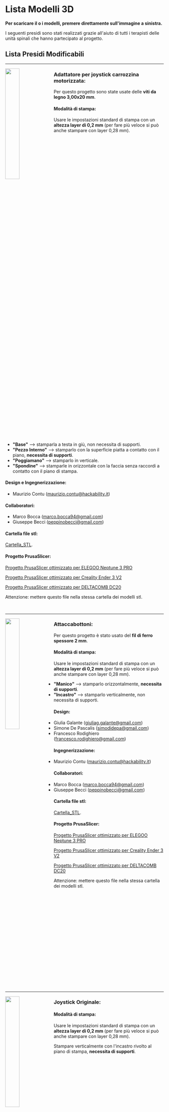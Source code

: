 
# Lista Modelli 3D

**Per scaricare il o i modelli, premere direttamente sull'immagine a sinistra.**

I seguenti presidi sono stati realizzati grazie all'aiuto di tutti i terapisti delle unità spinali che hanno partecipato al progetto.

## Lista Presidi Modificabili

---


[<img align="left" src="anteprime_presidi/adattatore_joystick.png" width="30%">][file_adattatore_joystick] 


### Adattatore per joystick carrozzina motorizzata:

Per questo progetto sono state usate delle **viti da legno 3,00x20 mm**.

#### Modalità di stampa:

Usare le impostazioni standard di stampa con un **altezza layer di 0,2 mm** (per fare più veloce si può anche stampare con layer 0,28 mm).

<br clear="left"/>

- **"Base"** --> stamparla a testa in giù, non necessita di supporti.
- **"Pezzo Interno"** --> stamparlo con la superficie piatta a contatto con il piano, **necessita di supporti**.
- **"Poggiamano"** --> stamparlo in verticale.
- **"Spondine"** --> stamparle in orizzontale con la faccia senza raccordi a contatto con il piano di stampa.

#### Design e Ingegnerizzazione:

- Maurizio Contu  (maurizio.contu@hackability.it)

#### Collaboratori:

- Marco Bocca (marco.bocca94@gmail.com)
- Giuseppe Becci (peppinobecci@gmail.com)

#### Cartella file stl:

[Cartella_STL](experimental/Adattatore_Joystick/stl).

#### Progetto PrusaSlicer:

[Progetto PrusaSlicer ottimizzato per ELEGOO Neptune 3 PRO](https://github.com/HackabilityNPO/Tech4Inclusion/raw/main/Presidi/experimental/Adattatore_Joystick/progetto_prusaslicer/adattatore_joystick-elegoo_neptune-3_pro.3mf)

[Progetto PrusaSlicer ottimizzato per Creality Ender 3 V2](https://github.com/HackabilityNPO/Tech4Inclusion/raw/main/Presidi/experimental/Adattatore_Joystick/progetto_prusaslicer/adattatore_joystick-creality_ender3-V2.3mf)

[Progetto PrusaSlicer ottimizzato per DELTACOMB DC20](https://github.com/HackabilityNPO/Tech4Inclusion/raw/main/Presidi/experimental/Adattatore_Joystick/progetto_prusaslicer/adattatore_joystick-deltacomb_DC20.3mf)

Attenzione: mettere questo file nella stessa cartella dei modelli stl.

<br clear="left"/>

---

[<img align="left" src="anteprime_presidi/attaccabottoni.png" width="30%">][file_aattaccabottoni] 
### Attaccabottoni:

Per questo progetto è stato usato del **fil di ferro spessore 2 mm**.

#### Modalità di stampa:

Usare le impostazioni standard di stampa con un **altezza layer di 0,2 mm** (per fare più veloce si può anche stampare con layer 0,28 mm).

- **"Manico"** --> stamparlo orizzontalmente, **necessita di supporti**.
- **"Incastro"** --> stamparlo verticalmente, non necessita di supporti.

#### Design:

- Giulia Galante  (giuliag.galante@gmail.com)
- Simone De Pascalis (simodidepa@gmail.com)
- Francesco Rodighiero (francesco.rodighiero@gmail.com)

#### Ingegnerizzazione:

- Maurizio Contu (maurizio.contu@hackability.it)

#### Collaboratori:

- Marco Bocca (marco.bocca94@gmail.com)
- Giuseppe Becci (peppinobecci@gmail.com)

#### Cartella file stl:

[Cartella_STL](experimental/Attaccabottoni/stl).

#### Progetto PrusaSlicer:

[Progetto PrusaSlicer ottimizzato per ELEGOO Neptune 3 PRO](https://github.com/HackabilityNPO/Tech4Inclusion/raw/main/Presidi/experimental/Attaccabottoni/progetto_prusaslicer/attaccabottoni-elegoo_neptune-3_pro.3mf)

[Progetto PrusaSlicer ottimizzato per Creality Ender 3 V2](https://github.com/HackabilityNPO/Tech4Inclusion/raw/main/Presidi/experimental/Attaccabottoni/progetto_prusaslicer/attaccabottoni-creality_ender3-V2.3mf)

[Progetto PrusaSlicer ottimizzato per DELTACOMB DC20](https://github.com/HackabilityNPO/Tech4Inclusion/raw/main/Presidi/experimental/Attaccabottoni/progetto_prusaslicer/attaccabottoni-deltacomb_DC20.3mf)

Attenzione: mettere questo file nella stessa cartella dei modelli stl.

<br clear="left"/>

---

[<img align="left" src="anteprime_presidi/joystick_originale.png" width="30%">][file_joystick_originale] 
### Joystick Originale:

#### Modalità di stampa:

Usare le impostazioni standard di stampa con un **altezza layer di 0,2 mm** (per fare più veloce si può anche stampare con layer 0,28 mm).

Stampare verticalmente con l'incastro rivolto al piano di stampa, **necessita di supporti**.

<br clear="left"/>

#### Design e Ingegnerizzazione:

- Maurizio Contu  (maurizio.contu@hackability.it)

#### Collaboratori:

- Marco Bocca (marco.bocca94@gmail.com)
- Giuseppe Becci (peppinobecci@gmail.com)

#### Cartella file stl:

[Cartella_STL](experimental/Joystick_originale/stl).

#### Progetto PrusaSlicer:

[Progetto PrusaSlicer ottimizzato per ELEGOO Neptune 3 PRO](https://github.com/HackabilityNPO/Tech4Inclusion/raw/main/Presidi/experimental/Joystick_originale/progetto_prusaslicer/joystick-elegoo_neptune-3_pro.3mf)

[Progetto PrusaSlicer ottimizzato per Creality Ender 3 V2](https://github.com/HackabilityNPO/Tech4Inclusion/raw/main/Presidi/experimental/Joystick_originale/progetto_prusaslicer/joystick-creality_ender3-V2.3mf)

[Progetto PrusaSlicer ottimizzato per DELTACOMB DC20](https://github.com/HackabilityNPO/Tech4Inclusion/raw/main/Presidi/experimental/Joystick_originale/progetto_prusaslicer/joystick-deltacomb_DC20.3mf)

Attenzione: mettere questo file nella stessa cartella dei modelli stl.

<br clear="left"/>

---

[<img align="left" src="anteprime_presidi/joystick_sfera.png" width="30%">][file_joystick_sfera] 
### Joystick Sfera:

#### Modalità di stampa:

Usare le impostazioni standard di stampa con un **altezza layer di 0,2 mm** (per fare più veloce si può anche stampare con layer 0,28 mm).

Stampare verticalmente con l'incastro rivolto al piano di stampa, il modello è ottimizzato per essere stampato **senza supporti**.

<br clear="left"/>

#### Design e Ingegnerizzazione:

- Maurizio Contu  (maurizio.contu@hackability.it)

#### Collaboratori:

- Marco Bocca (marco.bocca94@gmail.com)
- Giuseppe Becci (peppinobecci@gmail.com)

#### Cartella file stl:

[Cartella_STL](experimental/Joystick_Sfera/stl).

#### Progetto PrusaSlicer:

[Progetto PrusaSlicer ottimizzato per ELEGOO Neptune 3 PRO](https://github.com/HackabilityNPO/Tech4Inclusion/raw/main/Presidi/experimental/Joystick_Sfera/progetto_prusaslicer/joystick_sfera-elegoo_neptune-3_pro.3mf)

[Progetto PrusaSlicer ottimizzato per Creality Ender 3 V2](https://github.com/HackabilityNPO/Tech4Inclusion/raw/main/Presidi/experimental/Joystick_Sfera/progetto_prusaslicer/joystick_sfera-creality_ender3-V2.3mf)

[Progetto PrusaSlicer ottimizzato per DELTACOMB DC20](https://github.com/HackabilityNPO/Tech4Inclusion/raw/main/Presidi/experimental/Joystick_Sfera/progetto_prusaslicer/joystick_sfera-deltacomb_DC20.3mf)

Attenzione: mettere questo file nella stessa cartella dei modelli stl.

<br clear="left"/>

---

[<img align="left" src="anteprime_presidi/joystick_ver2.png" width="30%">][file_joystick_ver2] 
### Joystick Versione 2:

#### Modalità di stampa:

Usare le impostazioni standard di stampa con un **altezza layer di 0,2 mm** (per fare più veloce si può anche stampare con layer 0,28 mm).

Stampare verticalmente con l'incastro rivolto al piano di stampa, il modello è ottimizzato per essere stampato **senza supporti**.

<br clear="left"/>

#### Design e Ingegnerizzazione:

- Maurizio Contu  (maurizio.contu@hackability.it)

#### Collaboratori:

- Marco Bocca (marco.bocca94@gmail.com)
- Giuseppe Becci (peppinobecci@gmail.com)

#### Cartella file stl:

[Cartella_STL](experimental/Joystick_Ver2/stl).

#### Progetto PrusaSlicer:

[Progetto PrusaSlicer ottimizzato per ELEGOO Neptune 3 PRO](https://github.com/HackabilityNPO/Tech4Inclusion/raw/main/Presidi/experimental/Joystick_Ver2/progetto_prusaslicer/joystick_ver2-elegoo_neptune-3_pro.3mf)

[Progetto PrusaSlicer ottimizzato per Creality Ender 3 V2](https://github.com/HackabilityNPO/Tech4Inclusion/raw/main/Presidi/experimental/Joystick_Ver2/progetto_prusaslicer/joystick_ver2-creality_ender3-V2.3mf)

[Progetto PrusaSlicer ottimizzato per DELTACOMB DC20](https://github.com/HackabilityNPO/Tech4Inclusion/raw/main/Presidi/experimental/Joystick_Ver2/progetto_prusaslicer/joystick_ver2-deltacomb_DC20.3mf)

Attenzione: mettere questo file nella stessa cartella dei modelli stl.

<br clear="left"/>

---

[<img align="left" src="anteprime_presidi/portaspazzola.png" width="30%">][file_portaspazzola] 
### Portaspazzola:

#### Modalità di stampa:

Usare le impostazioni standard di stampa con un **altezza layer di 0,2 mm** (per fare più veloce si può anche stampare con layer 0,28 mm).

- **"Manico"** --> stamparlo orizzontalmente, **necessita di supporti ovunque**.
- **"Portaspazzola"** --> stamparlo con la pinza per la spazzola orientata verticalmente,  **necessita di supporti solo dal piano di stampa**.

<br clear="left"/>

#### Design:

- Giulia Galante  (giuliag.galante@gmail.com)
- Simone De Pascalis (simodidepa@gmail.com)
- Francesco Rodighiero (francesco.rodighiero@gmail.com)

#### Ingegnerizzazione:

- Maurizio Contu (maurizio.contu@hackability.it)

#### Collaboratori:

- Marco Bocca (marco.bocca94@gmail.com)
- Giuseppe Becci (peppinobecci@gmail.com)

#### Cartella file stl:

[Cartella_STL](experimental/Portaspazzola/stl).

#### Progetto PrusaSlicer:

[Progetto PrusaSlicer ottimizzato per ELEGOO Neptune 3 PRO](https://github.com/HackabilityNPO/Tech4Inclusion/raw/main/Presidi/experimental/Portaspazzola/progetto_prusaslicer/portaspazzola-elegoo_neptune-3_pro.3mf)

[Progetto PrusaSlicer ottimizzato per Creality Ender 3 V2](https://github.com/HackabilityNPO/Tech4Inclusion/raw/main/Presidi/experimental/Portaspazzola/progetto_prusaslicer/portaspazzola-creality_ender3-V2.3mf)

[Progetto PrusaSlicer ottimizzato per DELTACOMB DC20](https://github.com/HackabilityNPO/Tech4Inclusion/raw/main/Presidi/experimental/Portaspazzola/progetto_prusaslicer/portaspazzola-deltacomb_DC20.3mf)

Attenzione: mettere questo file nella stessa cartella dei modelli stl.

<br clear="left"/>

---

[<img align="left" src="anteprime_presidi/presidio_dito.png" width="30%">][file_presidio_dito] 
### Presidio Dito:

#### Modalità di stampa:

Usare le impostazioni standard di stampa con un **altezza layer di 0,2 mm** e **100% Riempimento**.

**Stampare orizzontalmente**, il modello **necessita di supporti generati solo dal piano di stampa**.

<br clear="left"/>

#### Design e Ingegnerizzazione:

- Maurizio Contu  (maurizio.contu@hackability.it)

#### Collaboratori:

- Marco Bocca (marco.bocca94@gmail.com)
- Giuseppe Becci (peppinobecci@gmail.com)

#### Cartella file stl:

[Cartella_STL](experimental/Presidio_Dito/stl).

#### Progetto PrusaSlicer:

[Progetto PrusaSlicer ottimizzato per ELEGOO Neptune 3 PRO](https://github.com/HackabilityNPO/Tech4Inclusion/raw/main/Presidi/experimental/Presidio_Dito/progetto_prusaslicer/presidio_dito-elegoo_neptune-3_pro.3mf)

[Progetto PrusaSlicer ottimizzato per Creality Ender 3 V2]https://github.com/HackabilityNPO/Tech4Inclusion/raw/main/Presidi/(experimental/Presidio_Dito/progetto_prusaslicer/presidio_dito-creality_ender3-V2.3mf)

[Progetto PrusaSlicer ottimizzato per DELTACOMB DC20](https://github.com/HackabilityNPO/Tech4Inclusion/raw/main/Presidi/experimental/Presidio_Dito/progetto_prusaslicer/presidio_dito-deltacomb_DC20.3mf)

Attenzione: mettere questo file nella stessa cartella dei modelli stl.

<br clear="left"/>

---

[<img align="left" src="anteprime_presidi/presidio_falange.png" width="30%">][file_presidio_falange]
### Presidio Falange:

#### Modalità di stampa:

Usare le impostazioni standard di stampa con un **altezza layer di 0,2 mm** e **100% Riempimento**.

**Stampare verticalmente con la punta rivolta verso il basso** a contatto con il piano di stampa, **necessita di supporti generati solo dal piano di stampa**.

<br clear="left"/>

#### Design e Ingegnerizzazione:

- Maurizio Contu  (maurizio.contu@hackability.it)

#### Collaboratori:

- Marco Bocca (marco.bocca94@gmail.com)
- Giuseppe Becci (peppinobecci@gmail.com)

#### Cartella file stl:

[Cartella_STL](experimental/Presidio_Falange/stl).

#### Progetto PrusaSlicer:

[Progetto PrusaSlicer ottimizzato per ELEGOO Neptune 3 PRO](https://github.com/HackabilityNPO/Tech4Inclusion/raw/main/Presidi/experimental/Presidio_Falange/progetto_prusaslicer/presidio_falange-elegoo_neptune-3_pro.3mf)

[Progetto PrusaSlicer ottimizzato per Creality Ender 3 V2](https://github.com/HackabilityNPO/Tech4Inclusion/raw/main/Presidi/experimental/Presidio_Falange/progetto_prusaslicer/presidio_falange-creality_ender3-V2.3mf)

[Progetto PrusaSlicer ottimizzato per DELTACOMB DC20](https://github.com/HackabilityNPO/Tech4Inclusion/raw/main/Presidi/experimental/Presidio_Falange/progetto_prusaslicer/presidio_falange-deltacomb_DC20.3mf)

Attenzione: mettere questo file nella stessa cartella dei modelli stl.

<br clear="left"/>

---

[<img align="left" src="anteprime_presidi/prolunga_freni.png" width="30%">][file_prolunga_freni] 
### Prolunga Freni:

#### Modalità di stampa:

Usare le impostazioni standard di stampa con un **altezza layer di 0,2 mm** (per fare più veloce si può anche stampare con layer 0,28 mm), aumentando solo il **numero di perimetri a 4** e un **Riempimento al 15% o 20%**.

**Stampare orizzontalmente** con la superficie a contatto col piano di stampa, il modello è ottimizzato per essere stampato **senza supporti**..

<br clear="left"/>

#### Design e Ingegnerizzazione:

- Maurizio Contu  (maurizio.contu@hackability.it)

#### Collaboratori:

- Marco Bocca (marco.bocca94@gmail.com)
- Giuseppe Becci (peppinobecci@gmail.com)

#### Cartella file stl:

[Cartella_STL](experimental/Prolunga_Freni/stl).

#### Progetto PrusaSlicer:

[Progetto PrusaSlicer ottimizzato per ELEGOO Neptune 3 PRO](https://github.com/HackabilityNPO/Tech4Inclusion/raw/main/Presidi/experimental/Prolunga_Freni/progetto_prusaslicer/prolunga_freni-elegoo_neptune-3_pro.3mf)

[Progetto PrusaSlicer ottimizzato per Creality Ender 3 V2](https://github.com/HackabilityNPO/Tech4Inclusion/raw/main/Presidi/experimental/Prolunga_Freni/progetto_prusaslicer/prolunga_freni-creality_ender3-V2.3mf)

[Progetto PrusaSlicer ottimizzato per DELTACOMB DC20](https://github.com/HackabilityNPO/Tech4Inclusion/raw/main/Presidi/experimental/Prolunga_Freni/progetto_prusaslicer/prolunga_freni-deltacomb_DC20.3mf)

Attenzione: mettere questo file nella stessa cartella dei modelli stl.

<br clear="left"/>

---

[file_adattatore_joystick]: https://github.com/HackabilityNPO/Tech4Inclusion/raw/main/Presidi/presidi_ingegnerizzati/Adattatore_Joystick_rev_1.4.f3d
[file_aattaccabottoni]: https://github.com/HackabilityNPO/Tech4Inclusion/raw/main/Presidi/presidi_ingegnerizzati/Attaccabottoni_rev_1.0.f3d
[file_joystick_originale]: https://github.com/HackabilityNPO/Tech4Inclusion/raw/main/Presidi/presidi_ingegnerizzati/Joystick_originale.f3d
[file_joystick_sfera]: https://github.com/HackabilityNPO/Tech4Inclusion/raw/main/Presidi/presidi_ingegnerizzati/Joystick_sfera_rev_1.0.f3d
[file_portaspazzola]: https://github.com/HackabilityNPO/Tech4Inclusion/raw/main/Presidi/presidi_ingegnerizzati/Portaspazzola_rev_1.0.f3d
[file_presidio_dito]: https://github.com/HackabilityNPO/Tech4Inclusion/raw/main/Presidi/presidi_ingegnerizzati/Presidio_dito_ver_1.1.f3d
[file_prolunga_freni]: https://github.com/HackabilityNPO/Tech4Inclusion/raw/main/Presidi/presidi_ingegnerizzati/Prolunga_freni_rev_1.1.f3d
[file_presidio_falange]: https://github.com/HackabilityNPO/Tech4Inclusion/raw/main/Presidi/presidi_ingegnerizzati/Presidio_falange_rev_1.2.f3d
[file_joystick_ver2]: https://github.com/HackabilityNPO/Tech4Inclusion/raw/main/Presidi/presidi_ingegnerizzati/Joystick_ver2_rev_1.2.f3d


## Lista Modelli Non Modificabili:

I presidi in questa lista sono già in stl, vanno direttamente importati su Prusa Slicer e poi vanno divisi con il pulsante **Dividi in oggetti** che trovate in alto nella barra ozizzontale.
<!--I presidi in questa lista bisogna sempre aprirli con Autodesk Fusion 360 ed esportare direttamente i corpi in stl. -->

---

[<img align="left" src="anteprime_presidi/estensione_tagliaunghie.png" width="30%">][file_estensione_tagliaunghie] 
### Estensione Per Tagliaunghe Rev: 2.0:

<!-- #### Modalità di stampa: -->

#### Design Rev 2.0:

- Simone De Pascalis (simodidepa@gmail.com)

#### Cartella file stl:

[Cartella_STL](presidi_non_modificabili/estensione_tagli_unghie/stl).

<br clear="left"/>

#### Progetto PrusaSlicer (Experimental):

[Progetto PrusaSlicer ottimizzato per ELEGOO Neptune 3 PRO](https://github.com/HackabilityNPO/Tech4Inclusion/raw/main/Presidi/presidi_non_modificabili/estensione_tagli_unghie/progetto_prusaslicer/estensione_tagli_unghie-elegoo_neptune-3_pro.3mf)

[Progetto PrusaSlicer ottimizzato per Creality Ender 3 V2](https://github.com/HackabilityNPO/Tech4Inclusion/raw/main/Presidi/presidi_non_modificabili/estensione_tagli_unghie/progetto_prusaslicer/estensione_tagli_unghie-creality_ender3-V2.3mf)

[Progetto PrusaSlicer ottimizzato per DELTACOMB DC20](https://github.com/HackabilityNPO/Tech4Inclusion/raw/main/Presidi/presidi_non_modificabili/estensione_tagli_unghie/progetto_prusaslicer/estensione_tagli_unghie-deltacomb_DC20.3mf)

Tips: Spostare fuori dal piano di stampa i pezzi che NON si desidera vengano stampati.

Attenzione: mettere questo file nella stessa cartella dei modelli stl.

#### Design prima versione:

- Giulia Galante  (giuliag.galante@gmail.com)
- Simone De Pascalis (simodidepa@gmail.com)
- Francesco Rodighiero (francesco.rodighiero@gmail.com)

<br clear="left"/>

---

[<img align="left" src="anteprime_presidi/tutore_penna.png" width="30%">][file_tutore_penna] 
### Tutore Penna Rev: 2.0:

<!-- #### Modalità di stampa: -->

#### Design Rev 2.0:

- Simone De Pascalis (simodidepa@gmail.com)

#### Cartella file stl:

[Cartella_STL](presidi_non_modificabili/tutore_penna/stl).

<br clear="left"/>

#### Progetto PrusaSlicer (Experimental):

[Progetto PrusaSlicer ottimizzato per ELEGOO Neptune 3 PRO](https://github.com/HackabilityNPO/Tech4Inclusion/raw/main/Presidi/presidi_non_modificabili/tutore_penna/progetto_prusaslicer/tutore_penna-elegoo_neptune-3_pro.3mf)

[Progetto PrusaSlicer ottimizzato per Creality Ender 3 V2](https://github.com/HackabilityNPO/Tech4Inclusion/raw/main/Presidi/presidi_non_modificabili/tutore_penna/progetto_prusaslicer/tutore_penna-creality_ender3-V2.3mf)

[Progetto PrusaSlicer ottimizzato per DELTACOMB DC20](https://github.com/HackabilityNPO/Tech4Inclusion/raw/main/Presidi/presidi_non_modificabili/tutore_penna/progetto_prusaslicer/tutore_penna-deltacomb_DC20.3mf)

Tips: Spostare fuori dal piano di stampa i pezzi che NON si desidera vengano stampati.

Attenzione: mettere questo file nella stessa cartella dei modelli stl.

#### Design prima versione:

- Giulia Galante  (giuliag.galante@gmail.com)
- Simone De Pascalis (simodidepa@gmail.com)
- Francesco Rodighiero (francesco.rodighiero@gmail.com)

<br clear="left"/>

---

[<img align="left" src="anteprime_presidi/hacknife.png" width="30%">][file_hacknife]
### Cut it - Hacknife:

#### Video Dimostrazione:

[LINK VIDEO](https://www.facebook.com/watch/?v=874888290203762)

<br clear="left"/>

#### Design:

- Sara Modugno (https://www.linkedin.com/in/sara-modugno-b87384229/)
- Marco Bocca (marco.bocca94@gmail.com)
- Davide Massetti (https://www.linkedin.com/in/davide-massetti-368037211/)

#### Cartella file stl:

[Cartella_STL](presidi_non_modificabili/hacknife/stl).

#### Avvertenze:

Affinchè venga garantito il funzionamento il progetto presenta le seguenti parti sono da **stampare in TPU**:

- tappo_corto.stl
- tappo_lungo.stl
- laccio_corto.stl
- laccio_lungo.stl

**La stampante ELEGOO Neptune 3 PRO è l'unica stampante idonea per questo materiale pertanto solo per questa sono stati inseriti i progetti prusaslicer per hacknife.**

#### Progetto PrusaSlicer (Experimental):

[SOLO_CORPO_Progetto PrusaSlicer ottimizzato per ELEGOO Neptune 3 PRO](https://github.com/HackabilityNPO/Tech4Inclusion/raw/main/Presidi/presidi_non_modificabili/hacknife/progetto_prusaslicer/corpo_hacknife-elegoo_neptune-3_pro.3mf)

[PARTI_IN_GOMMA_Progetto PrusaSlicer ottimizzato per ELEGOO Neptune 3 PRO](https://github.com/HackabilityNPO/Tech4Inclusion/raw/main/Presidi/presidi_non_modificabili/hacknife/progetto_prusaslicer/rubber_hacknife-elegoo_neptune-3_pro.3mf)

<!--[SOLO_CORPO_Progetto PrusaSlicer ottimizzato per Creality Ender 3 V2](presidi_non_modificabili/hacknife/progetto_prusaslicer/corpo_hacknife-creality_ender3-V2.3mf) -->

<!--[SOLO_CORPO_Progetto PrusaSlicer ottimizzato per DELTACOMB DC20](presidi_non_modificabili/hacknife/progetto_prusaslicer/corpo_hacknife-deltacomb_DC20.3mf) -->

Tips: Spostare fuori dal piano di stampa i pezzi che NON si desidera vengano stampati.

Attenzione: mettere questo file nella stessa cartella dei modelli stl.

<br clear="left"/>

---

## Lista Modelli sperimentali:

I presidi in questa lista sono sperimentali, sono forniti sia con il file f3d e sia in stl.
<!--I presidi in questa lista bisogna sempre aprirli con Autodesk Fusion 360 ed esportare direttamente i corpi in stl. -->

---

[<img align="left" src="anteprime_presidi/supporto_cucchiaio.png" width="30%">][file_supporto_cucchiaio]
### Supporto per cucchiaio:

<!-- #### Modalità di stampa: -->

#### Design e Ingegnerizzazione:

- Maurizio Contu  (maurizio.contu@hackability.it)

#### Cartella file stl:

[Cartella_STL](experimental/supporto_cucchiaio/stl).

<br clear="left"/>

#### Progetto PrusaSlicer:

[Progetto PrusaSlicer ottimizzato per ELEGOO Neptune 3 PRO](https://github.com/HackabilityNPO/Tech4Inclusion/raw/main/Presidi/experimental/supporto_cucchiaio/progetto_prusaslicer/supporto_cucchiaio-elegoo_neptune-3_pro.3mf)

[Progetto PrusaSlicer ottimizzato per Creality Ender 3 V2](https://github.com/HackabilityNPO/Tech4Inclusion/raw/main/Presidi/experimental/supporto_cucchiaio/progetto_prusaslicer/supporto_cucchiaio-creality_ender3-V2.3mf)

[Progetto PrusaSlicer ottimizzato per DELTACOMB DC20](https://github.com/HackabilityNPO/Tech4Inclusion/raw/main/Presidi/experimental/supporto_cucchiaio/progetto_prusaslicer/supporto_cucchiaio-deltacomb_DC20.3mf)

Attenzione: mettere questo file nella stessa cartella dei modelli stl.

<br clear="left"/>

---

## Profili PrusaSlicer:

Di seguito i profili per l'aggiunta delle stampanti sul programma PrusaSlicer

### Profilo per Deltacomb DC-20:

[DELTACOMB DC-20](/Configurazione_Prusaslicer/PrusaSlicer_config_deltacomb_DC-20.ini)

---

[file_hacknife]: https://github.com/HackabilityNPO/Tech4Inclusion/raw/main/Presidi/presidi_non_modificabili/hacknife/copertina/hacknife_rev.1.0.stl
[file_estensione_tagliaunghie]: https://github.com/HackabilityNPO/Tech4Inclusion/raw/main/Presidi/presidi_non_modificabili/estensione_tagli_unghie/copertina/estensione_tagliaunghie_rev.2.0.stl
[file_tutore_penna]: https://github.com/HackabilityNPO/Tech4Inclusion/raw/main/Presidi/presidi_non_modificabili/tutore_penna/copertina/tutore_penna_rev.2.0.stl
[file_supporto_cucchiaio]: https://github.com/HackabilityNPO/Tech4Inclusion/raw/main/Presidi/experimental/supporto_cucchiaio/f3d/supporto_cuccuiaio.f3d
<!-- [adattatore_joystick]: anteprime_presidi/adattatore_joystick.png -->
